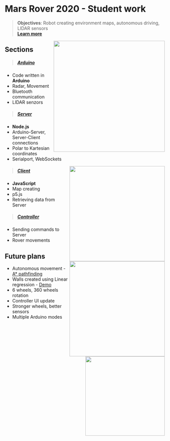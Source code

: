 # Mars Rover 2020 - Student work

> __Objectives__:
         Robot creating environment maps, autonomous driving, LIDAR sensors </br>
> [__Learn more__](./soc.docx)

<img src="http://dennikc.sk/mars-rover-pictures/rover.jpg"  align="right" width=350>

## Sections
> ##### [Arduino](./arduino/controller.ino)
- Code written in __Arduino__
- Radar, Movement
- Bluetooth communication
- LIDAR senzors
        
> ##### [Server](./server)
- __Node.js__
- Arduino-Server, Server-Client connections
- Polar to Kartesian coordinates
- Serialport, WebSockets

<img src="http://dennikc.sk/mars-rover-pictures/kitchen.png"  align="right" width=300>
<img src="http://dennikc.sk/mars-rover-pictures/hallway.png"  align="right" width=300>
        
> ##### [Client](./client)
- __JavaScript__
- Map creating
- p5.js
- Retrieving data from Server
        
> ##### [Controller](./controller)
- Sending commands to Server
- Rover movements

<img src="http://dennikc.sk/mars-rover-pictures/wheel.jpg"  align="right" width=250>

## Future plans
- Autonomous movement - [A* pathfinding](./server/astar.js)
- Walls created using Linear regression - [Demo](./server/linear_regression.js)
- 6 wheels, 360 wheels rotation
- Controller UI update
- Stronger wheels, better sensors
- Multiple Arduino modes
